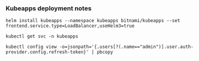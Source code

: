 ### Kubeapps deployment notes

```
helm install kubeapps --namespace kubeapps bitnami/kubeapps --set frontend.service.type=LoadBalancer,useHelm3=true
```

`kubectl get svc -n kubeapps`

```
kubectl config view -o=jsonpath='{.users[?(.name=="admin")].user.auth-provider.config.refresh-token}' | pbcopy
```
